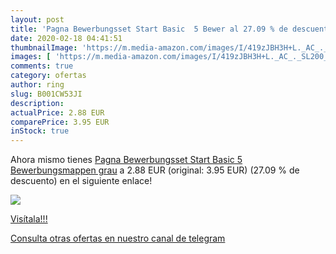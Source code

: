 ```yaml
---
layout: post
title: 'Pagna Bewerbungsset Start Basic  5 Bewer al 27.09 % de descuento'
date: 2020-02-18 04:41:51
thumbnailImage: 'https://m.media-amazon.com/images/I/419zJBH3H+L._AC_._SL200_.jpg'
images: [ 'https://m.media-amazon.com/images/I/419zJBH3H+L._AC_._SL200_.jpg' ]
comments: true
category: ofertas
author: ring
slug: B001CW53JI
description:
actualPrice: 2.88 EUR
comparePrice: 3.95 EUR
inStock: true
---
```


Ahora mismo tienes [Pagna Bewerbungsset Start Basic  5 Bewerbungsmappen  grau](https://www.amazon.com/dp/B001CW53JI/?tag=redken08-20) a 2.88 EUR (original: 3.95 EUR) (27.09 %  de descuento) en el siguiente enlace!

[![](https://m.media-amazon.com/images/I/419zJBH3H+L._AC_._SL200_.jpg)](https://www.amazon.com/dp/B001CW53JI/?tag=redken08-20)

[Visítala!!!](https://www.amazon.com/dp/B001CW53JI/?tag=redken08-20)

[Consulta otras ofertas en nuestro canal de telegram](https://t.me/s/ofertas25)
